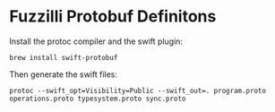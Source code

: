 # Fuzzilli Protobuf Definitons

Install the protoc compiler and the swift plugin:

    brew install swift-protobuf

Then generate the swift files:

    protoc --swift_opt=Visibility=Public --swift_out=. program.proto operations.proto typesystem.proto sync.proto
